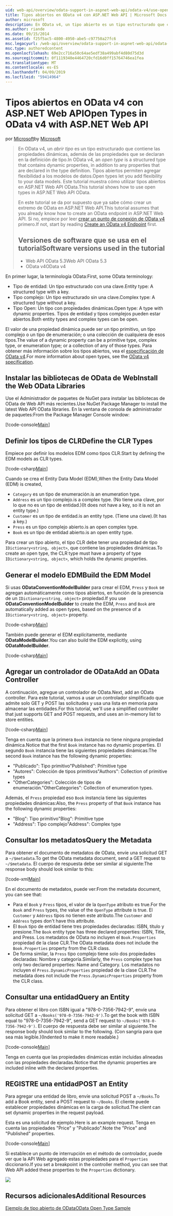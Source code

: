 ```yaml
---
uid: web-api/overview/odata-support-in-aspnet-web-api/odata-v4/use-open-types-in-odata-v4
title: Tipos abiertos en OData v4 con ASP.NET Web API | Microsoft Docs
author: microsoft
description: En OData v4, un tipo abierto es un tipo estructurado que contiene las propiedades dinámicas, además de las propiedades que se declaran en la definición de tipo. Abrir...
ms.author: riande
ms.date: 09/15/2014
ms.assetid: f25f5ac5-4800-4950-abe5-c97750a27fc6
msc.legacyurl: /web-api/overview/odata-support-in-aspnet-web-api/odata-v4/use-open-types-in-odata-v4
msc.type: authoredcontent
ms.openlocfilehash: 69e2cc716a50c64ae5edf38a499abf4d80d75d3d
ms.sourcegitcommit: 0f1119340e4464720cfd16d0ff15764746ea1fea
ms.translationtype: MT
ms.contentlocale: es-ES
ms.lasthandoff: 04/09/2019
ms.locfileid: "59414964"
---
```

# <a name="open-types-in-odata-v4-with-aspnet-web-api"></a><span data-ttu-id="f78a5-104">Tipos abiertos en OData v4 con ASP.NET Web API</span><span class="sxs-lookup"><span data-stu-id="f78a5-104">Open Types in OData v4 with ASP.NET Web API</span></span>

<span data-ttu-id="f78a5-105">por [Microsoft](https://github.com/microsoft)</span><span class="sxs-lookup"><span data-stu-id="f78a5-105">by [Microsoft](https://github.com/microsoft)</span></span>

> <span data-ttu-id="f78a5-106">En OData v4, un *abrir tipo* es un tipo estructurado que contiene las propiedades dinámicas, además de las propiedades que se declaran en la definición de tipo.</span><span class="sxs-lookup"><span data-stu-id="f78a5-106">In OData v4, an *open type* is a structured type that contains dynamic properties, in addition to any properties that are declared in the type definition.</span></span> <span data-ttu-id="f78a5-107">Tipos abiertos permiten agregar flexibilidad a los modelos de datos.</span><span class="sxs-lookup"><span data-stu-id="f78a5-107">Open types let you add flexibility to your data models.</span></span> <span data-ttu-id="f78a5-108">Este tutorial muestra cómo utilizar tipos abiertos en ASP.NET Web API OData.</span><span class="sxs-lookup"><span data-stu-id="f78a5-108">This tutorial shows how to use open types in ASP.NET Web API OData.</span></span>
> 
> <span data-ttu-id="f78a5-109">En este tutorial se da por supuesto que ya sabe cómo crear un extremo de OData en ASP.NET Web API.</span><span class="sxs-lookup"><span data-stu-id="f78a5-109">This tutorial assumes that you already know how to create an OData endpoint in ASP.NET Web API.</span></span> <span data-ttu-id="f78a5-110">Si no, empiece por leer [crear un punto de conexión de OData v4](create-an-odata-v4-endpoint.md) primero.</span><span class="sxs-lookup"><span data-stu-id="f78a5-110">If not, start by reading [Create an OData v4 Endpoint](create-an-odata-v4-endpoint.md) first.</span></span>
> 
> ## <a name="software-versions-used-in-the-tutorial"></a><span data-ttu-id="f78a5-111">Versiones de software que se usa en el tutorial</span><span class="sxs-lookup"><span data-stu-id="f78a5-111">Software versions used in the tutorial</span></span>
> 
> 
> - <span data-ttu-id="f78a5-112">Web API OData 5.3</span><span class="sxs-lookup"><span data-stu-id="f78a5-112">Web API OData 5.3</span></span>
> - <span data-ttu-id="f78a5-113">OData v4</span><span class="sxs-lookup"><span data-stu-id="f78a5-113">OData v4</span></span>


<span data-ttu-id="f78a5-114">En primer lugar, la terminología OData:</span><span class="sxs-lookup"><span data-stu-id="f78a5-114">First, some OData terminology:</span></span>

- <span data-ttu-id="f78a5-115">Tipo de entidad: Un tipo estructurado con una clave.</span><span class="sxs-lookup"><span data-stu-id="f78a5-115">Entity type: A structured type with a key.</span></span>
- <span data-ttu-id="f78a5-116">Tipo complejo: Un tipo estructurado sin una clave.</span><span class="sxs-lookup"><span data-stu-id="f78a5-116">Complex type: A structured type without a key.</span></span>
- <span data-ttu-id="f78a5-117">Tipo Open: Un tipo con propiedades dinámicas.</span><span class="sxs-lookup"><span data-stu-id="f78a5-117">Open type: A type with dynamic properties.</span></span> <span data-ttu-id="f78a5-118">Tipos de entidad y tipos complejos pueden estar abiertos.</span><span class="sxs-lookup"><span data-stu-id="f78a5-118">Both entity types and complex types can be open.</span></span>

<span data-ttu-id="f78a5-119">El valor de una propiedad dinámica puede ser un tipo primitivo, un tipo complejo o un tipo de enumeración; o una colección de cualquiera de esos tipos.</span><span class="sxs-lookup"><span data-stu-id="f78a5-119">The value of a dynamic property can be a primitive type, complex type, or enumeration type; or a collection of any of those types.</span></span> <span data-ttu-id="f78a5-120">Para obtener más información sobre los tipos abiertos, vea el [especificación de OData v4](http://www.odata.org/documentation/odata-version-4-0/).</span><span class="sxs-lookup"><span data-stu-id="f78a5-120">For more information about open types, see the [OData v4 specification](http://www.odata.org/documentation/odata-version-4-0/).</span></span>

## <a name="install-the-web-odata-libraries"></a><span data-ttu-id="f78a5-121">Instalar las bibliotecas de OData de Web</span><span class="sxs-lookup"><span data-stu-id="f78a5-121">Install the Web OData Libraries</span></span>

<span data-ttu-id="f78a5-122">Use el Administrador de paquetes de NuGet para instalar las bibliotecas de OData de Web API más recientes.</span><span class="sxs-lookup"><span data-stu-id="f78a5-122">Use NuGet Package Manager to install the latest Web API OData libraries.</span></span> <span data-ttu-id="f78a5-123">En la ventana de consola de administrador de paquetes:</span><span class="sxs-lookup"><span data-stu-id="f78a5-123">From the Package Manager Console window:</span></span>

[!code-console[Main](use-open-types-in-odata-v4/samples/sample1.cmd)]

## <a name="define-the-clr-types"></a><span data-ttu-id="f78a5-124">Definir los tipos de CLR</span><span class="sxs-lookup"><span data-stu-id="f78a5-124">Define the CLR Types</span></span>

<span data-ttu-id="f78a5-125">Empiece por definir los modelos EDM como tipos CLR.</span><span class="sxs-lookup"><span data-stu-id="f78a5-125">Start by defining the EDM models as CLR types.</span></span>

[!code-csharp[Main](use-open-types-in-odata-v4/samples/sample2.cs)]

<span data-ttu-id="f78a5-126">Cuando se crea el Entity Data Model (EDM),</span><span class="sxs-lookup"><span data-stu-id="f78a5-126">When the Entity Data Model (EDM) is created,</span></span>

- `Category` <span data-ttu-id="f78a5-127">es un tipo de enumeración.</span><span class="sxs-lookup"><span data-stu-id="f78a5-127">is an enumeration type.</span></span>
- `Address` <span data-ttu-id="f78a5-128">es un tipo complejo.</span><span class="sxs-lookup"><span data-stu-id="f78a5-128">is a complex type.</span></span> <span data-ttu-id="f78a5-129">(No tiene una clave, por lo que no es un tipo de entidad.)</span><span class="sxs-lookup"><span data-stu-id="f78a5-129">(It does not have a key, so it is not an entity type.)</span></span>
- `Customer` <span data-ttu-id="f78a5-130">es un tipo de entidad.</span><span class="sxs-lookup"><span data-stu-id="f78a5-130">is an entity type.</span></span> <span data-ttu-id="f78a5-131">(Tiene una clave).</span><span class="sxs-lookup"><span data-stu-id="f78a5-131">(It has a key.)</span></span>
- `Press` <span data-ttu-id="f78a5-132">es un tipo complejo abierto.</span><span class="sxs-lookup"><span data-stu-id="f78a5-132">is an open complex type.</span></span>
- `Book` <span data-ttu-id="f78a5-133">es un tipo de entidad abierto.</span><span class="sxs-lookup"><span data-stu-id="f78a5-133">is an open entity type.</span></span>

<span data-ttu-id="f78a5-134">Para crear un tipo abierto, el tipo CLR debe tener una propiedad de tipo `IDictionary<string, object>`, que contiene las propiedades dinámicas.</span><span class="sxs-lookup"><span data-stu-id="f78a5-134">To create an open type, the CLR type must have a property of type `IDictionary<string, object>`, which holds the dynamic properties.</span></span>

## <a name="build-the-edm-model"></a><span data-ttu-id="f78a5-135">Generar el modelo EDM</span><span class="sxs-lookup"><span data-stu-id="f78a5-135">Build the EDM Model</span></span>

<span data-ttu-id="f78a5-136">Si usas **ODataConventionModelBuilder** para crear el EDM, `Press` y `Book` se agregan automáticamente como tipos abiertos, en función de la presencia de un `IDictionary<string, object>` propiedad.</span><span class="sxs-lookup"><span data-stu-id="f78a5-136">If you use **ODataConventionModelBuilder** to create the EDM, `Press` and `Book` are automatically added as open types, based on the presence of a `IDictionary<string, object>` property.</span></span>

[!code-csharp[Main](use-open-types-in-odata-v4/samples/sample3.cs)]

<span data-ttu-id="f78a5-137">También puede generar el EDM explícitamente, mediante **ODataModelBuilder**.</span><span class="sxs-lookup"><span data-stu-id="f78a5-137">You can also build the EDM explicitly, using **ODataModelBuilder**.</span></span>

[!code-csharp[Main](use-open-types-in-odata-v4/samples/sample4.cs)]

## <a name="add-an-odata-controller"></a><span data-ttu-id="f78a5-138">Agregar un controlador de OData</span><span class="sxs-lookup"><span data-stu-id="f78a5-138">Add an OData Controller</span></span>

<span data-ttu-id="f78a5-139">A continuación, agregue un controlador de OData.</span><span class="sxs-lookup"><span data-stu-id="f78a5-139">Next, add an OData controller.</span></span> <span data-ttu-id="f78a5-140">Para este tutorial, vamos a usar un controlador simplificado que admite solo GET y POST las solicitudes y usa una lista en memoria para almacenar las entidades.</span><span class="sxs-lookup"><span data-stu-id="f78a5-140">For this tutorial, we'll use a simplified controller that just supports GET and POST requests, and uses an in-memory list to store entities.</span></span>

[!code-csharp[Main](use-open-types-in-odata-v4/samples/sample5.cs)]

<span data-ttu-id="f78a5-141">Tenga en cuenta que la primera `Book` instancia no tiene ninguna propiedad dinámica.</span><span class="sxs-lookup"><span data-stu-id="f78a5-141">Notice that the first `Book` instance has no dynamic properties.</span></span> <span data-ttu-id="f78a5-142">El segundo `Book` instancia tiene las siguientes propiedades dinámicas:</span><span class="sxs-lookup"><span data-stu-id="f78a5-142">The second `Book` instance has the following dynamic properties:</span></span>

- <span data-ttu-id="f78a5-143">"Publicado": Tipo primitivo</span><span class="sxs-lookup"><span data-stu-id="f78a5-143">"Published": Primitive type</span></span>
- <span data-ttu-id="f78a5-144">"Autores": Colección de tipos primitivos</span><span class="sxs-lookup"><span data-stu-id="f78a5-144">"Authors": Collection of primitive types</span></span>
- <span data-ttu-id="f78a5-145">"OtherCategories": Colección de tipos de enumeración.</span><span class="sxs-lookup"><span data-stu-id="f78a5-145">"OtherCategories": Collection of enumeration types.</span></span>

<span data-ttu-id="f78a5-146">Además, el `Press` propiedad eso `Book` instancia tiene las siguientes propiedades dinámicas:</span><span class="sxs-lookup"><span data-stu-id="f78a5-146">Also, the `Press` property of that `Book` instance has the following dynamic properties:</span></span>

- <span data-ttu-id="f78a5-147">"Blog": Tipo primitivo</span><span class="sxs-lookup"><span data-stu-id="f78a5-147">"Blog": Primitive type</span></span>
- <span data-ttu-id="f78a5-148">"Address": Tipo complejo</span><span class="sxs-lookup"><span data-stu-id="f78a5-148">"Address": Complex type</span></span>

## <a name="query-the-metadata"></a><span data-ttu-id="f78a5-149">Consultar los metadatos</span><span class="sxs-lookup"><span data-stu-id="f78a5-149">Query the Metadata</span></span>

<span data-ttu-id="f78a5-150">Para obtener el documento de metadatos de OData, envíe una solicitud GET a `~/$metadata`.</span><span class="sxs-lookup"><span data-stu-id="f78a5-150">To get the OData metadata document, send a GET request to `~/$metadata`.</span></span> <span data-ttu-id="f78a5-151">El cuerpo de respuesta debe ser similar al siguiente:</span><span class="sxs-lookup"><span data-stu-id="f78a5-151">The response body should look similar to this:</span></span>

[!code-xml[Main](use-open-types-in-odata-v4/samples/sample6.xml?highlight=5,21)]

<span data-ttu-id="f78a5-152">En el documento de metadatos, puede ver:</span><span class="sxs-lookup"><span data-stu-id="f78a5-152">From the metadata document, you can see that:</span></span>

- <span data-ttu-id="f78a5-153">Para el `Book` y `Press` tipos, el valor de la `OpenType` atributo es true.</span><span class="sxs-lookup"><span data-stu-id="f78a5-153">For the `Book` and `Press` types, the value of the `OpenType` attribute is true.</span></span> <span data-ttu-id="f78a5-154">El `Customer` y `Address` tipos no tienen este atributo.</span><span class="sxs-lookup"><span data-stu-id="f78a5-154">The `Customer` and `Address` types don't have this attribute.</span></span>
- <span data-ttu-id="f78a5-155">El `Book` tipo de entidad tiene tres propiedades declaradas: ISBN, título y presione.</span><span class="sxs-lookup"><span data-stu-id="f78a5-155">The `Book` entity type has three declared properties: ISBN, Title, and Press.</span></span> <span data-ttu-id="f78a5-156">Los metadatos de OData no incluyen el `Book.Properties` propiedad de la clase CLR.</span><span class="sxs-lookup"><span data-stu-id="f78a5-156">The OData metadata does not include the `Book.Properties` property from the CLR class.</span></span>
- <span data-ttu-id="f78a5-157">De forma similar, la `Press` tipo complejo tiene solo dos propiedades declaradas: Nombre y categoría.</span><span class="sxs-lookup"><span data-stu-id="f78a5-157">Similarly, the `Press` complex type has only two declared properties: Name and Category.</span></span> <span data-ttu-id="f78a5-158">Los metadatos no incluyen el `Press.DynamicProperties` propiedad de la clase CLR.</span><span class="sxs-lookup"><span data-stu-id="f78a5-158">The metadata does not include the `Press.DynamicProperties` property from the CLR class.</span></span>

## <a name="query-an-entity"></a><span data-ttu-id="f78a5-159">Consultar una entidad</span><span class="sxs-lookup"><span data-stu-id="f78a5-159">Query an Entity</span></span>

<span data-ttu-id="f78a5-160">Para obtener el libro con ISBN igual a "978-0-7356-7942-9", envíe una solicitud GET a `~/Books('978-0-7356-7942-9')`.</span><span class="sxs-lookup"><span data-stu-id="f78a5-160">To get the book with ISBN equal to "978-0-7356-7942-9", send a GET request to `~/Books('978-0-7356-7942-9')`.</span></span> <span data-ttu-id="f78a5-161">El cuerpo de respuesta debe ser similar al siguiente.</span><span class="sxs-lookup"><span data-stu-id="f78a5-161">The response body should look similar to the following.</span></span> <span data-ttu-id="f78a5-162">(Con sangría para que sea más legible.)</span><span class="sxs-lookup"><span data-stu-id="f78a5-162">(Indented to make it more readable.)</span></span>

[!code-console[Main](use-open-types-in-odata-v4/samples/sample7.cmd?highlight=8-13,15-23)]

<span data-ttu-id="f78a5-163">Tenga en cuenta que las propiedades dinámicas están incluidas alineadas con las propiedades declaradas.</span><span class="sxs-lookup"><span data-stu-id="f78a5-163">Notice that the dynamic properties are included inline with the declared properties.</span></span>

## <a name="post-an-entity"></a><span data-ttu-id="f78a5-164">REGISTRE una entidad</span><span class="sxs-lookup"><span data-stu-id="f78a5-164">POST an Entity</span></span>

<span data-ttu-id="f78a5-165">Para agregar una entidad de libro, envíe una solicitud POST a `~/Books`.</span><span class="sxs-lookup"><span data-stu-id="f78a5-165">To add a Book entity, send a POST request to `~/Books`.</span></span> <span data-ttu-id="f78a5-166">El cliente puede establecer propiedades dinámicas en la carga de solicitud.</span><span class="sxs-lookup"><span data-stu-id="f78a5-166">The client can set dynamic properties in the request payload.</span></span>

<span data-ttu-id="f78a5-167">Esta es una solicitud de ejemplo.</span><span class="sxs-lookup"><span data-stu-id="f78a5-167">Here is an example request.</span></span> <span data-ttu-id="f78a5-168">Tenga en cuenta las propiedades "Price" y "Publicado".</span><span class="sxs-lookup"><span data-stu-id="f78a5-168">Note the "Price" and "Published" properties.</span></span>

[!code-console[Main](use-open-types-in-odata-v4/samples/sample8.cmd?highlight=10)]

<span data-ttu-id="f78a5-169">Si establece un punto de interrupción en el método de controlador, puede ver que la API Web agregado estas propiedades para el `Properties` diccionario.</span><span class="sxs-lookup"><span data-stu-id="f78a5-169">If you set a breakpoint in the controller method, you can see that Web API added these properties to the `Properties` dictionary.</span></span>

![](use-open-types-in-odata-v4/_static/image1.png)

## <a name="additional-resources"></a><span data-ttu-id="f78a5-170">Recursos adicionales</span><span class="sxs-lookup"><span data-stu-id="f78a5-170">Additional Resources</span></span>

[<span data-ttu-id="f78a5-171">Ejemplo de tipo abierto de OData</span><span class="sxs-lookup"><span data-stu-id="f78a5-171">OData Open Type Sample</span></span>](http://aspnet.codeplex.com/sourcecontrol/latest#Samples/WebApi/OData/v4/ODataOpenTypeSample/ReadMe.txt)
